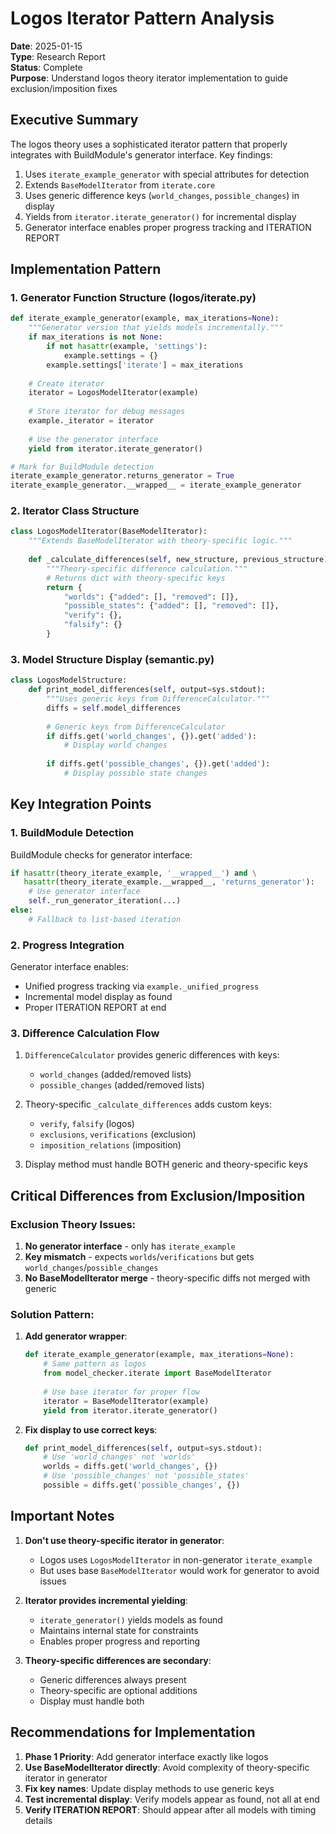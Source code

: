 # Logos Iterator Pattern Analysis

**Date**: 2025-01-15  
**Type**: Research Report  
**Status**: Complete  
**Purpose**: Understand logos theory iterator implementation to guide exclusion/imposition fixes

## Executive Summary

The logos theory uses a sophisticated iterator pattern that properly integrates with BuildModule's generator interface. Key findings:
1. Uses `iterate_example_generator` with special attributes for detection
2. Extends `BaseModelIterator` from `iterate.core`
3. Uses generic difference keys (`world_changes`, `possible_changes`) in display
4. Yields from `iterator.iterate_generator()` for incremental display
5. Generator interface enables proper progress tracking and ITERATION REPORT

## Implementation Pattern

### 1. Generator Function Structure (logos/iterate.py)

```python
def iterate_example_generator(example, max_iterations=None):
    """Generator version that yields models incrementally."""
    if max_iterations is not None:
        if not hasattr(example, 'settings'):
            example.settings = {}
        example.settings['iterate'] = max_iterations
    
    # Create iterator
    iterator = LogosModelIterator(example)
    
    # Store iterator for debug messages
    example._iterator = iterator
    
    # Use the generator interface
    yield from iterator.iterate_generator()

# Mark for BuildModule detection
iterate_example_generator.returns_generator = True
iterate_example_generator.__wrapped__ = iterate_example_generator
```

### 2. Iterator Class Structure

```python
class LogosModelIterator(BaseModelIterator):
    """Extends BaseModelIterator with theory-specific logic."""
    
    def _calculate_differences(self, new_structure, previous_structure):
        """Theory-specific difference calculation."""
        # Returns dict with theory-specific keys
        return {
            "worlds": {"added": [], "removed": []},
            "possible_states": {"added": [], "removed": []},
            "verify": {},
            "falsify": {}
        }
```

### 3. Model Structure Display (semantic.py)

```python
class LogosModelStructure:
    def print_model_differences(self, output=sys.stdout):
        """Uses generic keys from DifferenceCalculator."""
        diffs = self.model_differences
        
        # Generic keys from DifferenceCalculator
        if diffs.get('world_changes', {}).get('added'):
            # Display world changes
        
        if diffs.get('possible_changes', {}).get('added'):
            # Display possible state changes
```

## Key Integration Points

### 1. BuildModule Detection

BuildModule checks for generator interface:
```python
if hasattr(theory_iterate_example, '__wrapped__') and \
   hasattr(theory_iterate_example.__wrapped__, 'returns_generator'):
    # Use generator interface
    self._run_generator_iteration(...)
else:
    # Fallback to list-based iteration
```

### 2. Progress Integration

Generator interface enables:
- Unified progress tracking via `example._unified_progress`
- Incremental model display as found
- Proper ITERATION REPORT at end

### 3. Difference Calculation Flow

1. `DifferenceCalculator` provides generic differences with keys:
   - `world_changes` (added/removed lists)
   - `possible_changes` (added/removed lists)

2. Theory-specific `_calculate_differences` adds custom keys:
   - `verify`, `falsify` (logos)
   - `exclusions`, `verifications` (exclusion)
   - `imposition_relations` (imposition)

3. Display method must handle BOTH generic and theory-specific keys

## Critical Differences from Exclusion/Imposition

### Exclusion Theory Issues:
1. **No generator interface** - only has `iterate_example`
2. **Key mismatch** - expects `worlds`/`verifications` but gets `world_changes`/`possible_changes`
3. **No BaseModelIterator merge** - theory-specific diffs not merged with generic

### Solution Pattern:

1. **Add generator wrapper**:
   ```python
   def iterate_example_generator(example, max_iterations=None):
       # Same pattern as logos
       from model_checker.iterate import BaseModelIterator
       
       # Use base iterator for proper flow
       iterator = BaseModelIterator(example)
       yield from iterator.iterate_generator()
   ```

2. **Fix display to use correct keys**:
   ```python
   def print_model_differences(self, output=sys.stdout):
       # Use 'world_changes' not 'worlds'
       worlds = diffs.get('world_changes', {})
       # Use 'possible_changes' not 'possible_states'
       possible = diffs.get('possible_changes', {})
   ```

## Important Notes

1. **Don't use theory-specific iterator in generator**: 
   - Logos uses `LogosModelIterator` in non-generator `iterate_example`
   - But uses base `BaseModelIterator` would work for generator to avoid issues

2. **Iterator provides incremental yielding**:
   - `iterate_generator()` yields models as found
   - Maintains internal state for constraints
   - Enables proper progress and reporting

3. **Theory-specific differences are secondary**:
   - Generic differences always present
   - Theory-specific are optional additions
   - Display must handle both

## Recommendations for Implementation

1. **Phase 1 Priority**: Add generator interface exactly like logos
2. **Use BaseModelIterator directly**: Avoid complexity of theory-specific iterator in generator
3. **Fix key names**: Update display methods to use generic keys
4. **Test incremental display**: Verify models appear as found, not all at end
5. **Verify ITERATION REPORT**: Should appear after all models with timing details